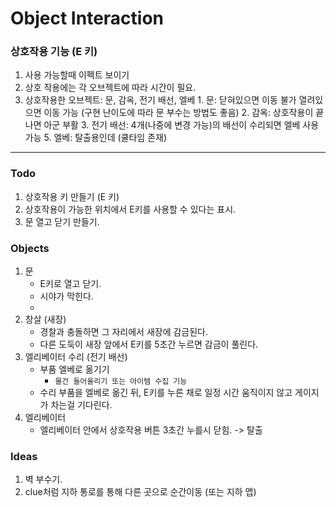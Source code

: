 # Object Interaction

### 상호작용 기능 (E 키)
1. 사용 가능할때 이펙트 보이기
3. 상호 작용에는 각 오브젝트에 따라 시간이 필요.
4. 상호작용한 오브젝트: 문, 감옥, 전기 배선, 엘베
        1. 문: 닫혀있으면 이동 불가 열려있으면 이동 가능 (구현 난이도에 따라 문 부수는 방법도 좋음)
        2. 감옥: 상호작용이 끝나면 아군 부활
        3. 전기 배선: 4개(나중에 변경 가능)의 배선이 수리되면 엘베 사용 가능
        5. 엘베: 탈출용인데 (쿨타임 존재)

---

### Todo
1. 상호작용 키 만들기 (E 키)
2. 상호작용이 가능한 위치에서 E키를 사용할 수 있다는 표시.
3. 문 열고 닫기 만들기.

### Objects
1. 문
    - E키로 열고 닫기.
    - 시야가 막힌다.
    - 
2. 창살 (새장)
    - 경찰과 충돌하면 그 자리에서 새장에 감금된다.
    - 다른 도둑이 새장 앞에서 E키를 5초간 누르면 감금이 풀린다.
3. 엘리베이터 수리 (전기 배선)
    - 부품 엘베로 옮기기
        - `물건 들어올리기 또는 아이템 수집 기능`
    - 수리 부품을 엘베로 옮긴 뒤, E키를 누른 채로 일정 시간 움직이지 않고 게이지가 차는걸 기다린다.
4. 엘리베이터
    - 엘리베이터 안에서 상호작용 버튼 3초간 누를시 닫힘. -> 탈출

### Ideas
1. 벽 부수기.
2. clue처럼 지하 통로를 통해 다른 곳으로 순간이동 (또는 지하 맵)

